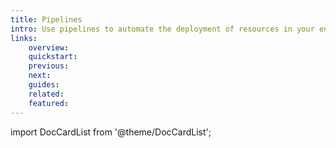 ```yaml
---
title: Pipelines
intro: Use pipelines to automate the deployment of resources in your environment, utilizing both predefined and customizable steps.
links:
    overview:
    quickstart:
    previous:
    next:
    guides:
    related:
    featured:
---
```


import DocCardList from '@theme/DocCardList';

<DocCardList />